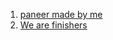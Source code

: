 1. [paneer made by me](https://priyankaMD.github.io/PD-Articles/X_MasPaneer)
2. [We are finishers](https://priyankaMD.github.io/PD-Articles/marathon)
